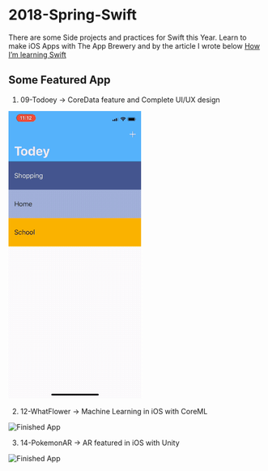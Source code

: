 # 2018-Spring-Swift
There are some Side projects and practices for Swift this Year.
Learn to make iOS Apps with The App Brewery and by the article I wrote below
[How I’m learning Swift](https://medium.com/henrystime/swift-ab0159b71871)

## Some Featured App
1. 09-Todoey -> CoreData feature and Complete UI/UX design

![Finished App](https://github.com/henry2423/2018-Spring-Swift/blob/master/09-Todoey/screenshot.gif)


2. 12-WhatFlower -> Machine Learning in iOS with CoreML

![Finished App](https://github.com/henry2423/2018-Spring-Swift/blob/master/12-WhatFlower/screenshot.gif)


3. 14-PokemonAR -> AR featured in iOS with Unity

![Finished App](https://github.com/henry2423/2018-Spring-Swift/blob/master/14-PokemonAR/screenshot.gif)
